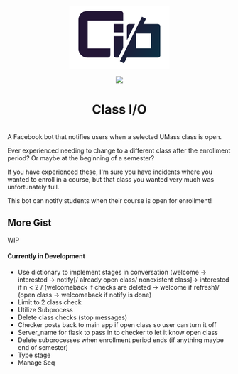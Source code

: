 <p align="center"><img width=45% src="https://github.com/lchsam/ClassIO/blob/master/logo.png"></p>
<p align="center"><img width=25% src="http://forthebadge.com/images/badges/made-with-python.svg"></p>
<h1 align="center">Class I/O</h1>
<br>
A Facebook bot that notifies users when a selected UMass class is open. 

Ever experienced needing to change to a different class after the enrollment period? Or maybe at the beginning of a semester? 

If you have experienced these, I'm sure you have incidents where you wanted to enroll in a course, but that class you wanted very much was unfortunately full.

This bot can notify students when their course is open for enrollment!

## More Gist
WIP


#### Currently in Development
- Use dictionary to implement stages in conversation (welcome -> interested -> notify[/ already open class/ nonexistent class]-> interested if n < 2 / (welcomeback if checks are deleted -> welcome if refresh)/ (open class -> welcomeback if notify is done)
- Limit to 2 class check
- Utilize Subprocess
- Delete class checks (stop messages)
- Checker posts back to main app if open class so user can turn it off
- Server_name for flask to pass in to checker to let it know open class
- Delete subprocesses when enrollment period ends (if anything maybe end of semester)
- Type stage
- Manage Seq
